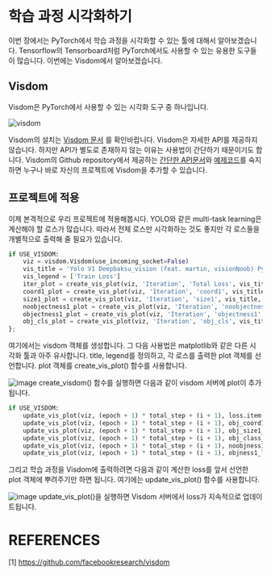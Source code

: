 # 학습 과정 시각화하기
이번 장에서는 PyTorch에서 학습 과정을 시각화할 수 있는 툴에 대해서 알아보겠습니다. Tensorflow의 Tensorboard처럼 PyTorch에서도 사용할 수 있는 유용한 도구들이 많습니다. 이번에는 Visdom에서 알아보겠습니다.  

## Visdom
Visdom은 PyTorch에서 사용할 수 있는 시각화 도구 중 하나입니다. 

![visdom](https://camo.githubusercontent.com/d69475a01f9f327fc42931a21df8134d1fbdfc19/68747470733a2f2f6c68332e676f6f676c6575736572636f6e74656e742e636f6d2f2d62714839555843772d42452f574c3255736472726241492f41414141414141416e59632f656d727877436d6e7257345f434c54797955747442305359524a2d693443436951434c63422f73302f53637265656e2b53686f742b323031372d30332d30362b61742b31302e35312e30322b414d2e706e67253232766973646f6d5f626967253232)

Visdom의 설치는 [Visdom 문서](https://github.com/facebookresearch/visdom#setup) 를 확인바랍니다. Visdom은 자세한 API를 제공하지 않습니다. 하지만 API가 별도로 존재하지 않는 이유는 사용법이 간단하기 때문이기도 합니다.  Visdom의 Github repository에서 제공하는 [간단한 API문서](https://github.com/facebookresearch/visdom#api)와 [예제코드](https://github.com/facebookresearch/visdom/blob/master/example/demo.py)를 숙지하면 누구나 바로 자신의 프로젝트에 Visdom을 추가할 수 있습니다. 

## 프로젝트에 적용
이제 본격적으로 우리 프로젝트에 적용해봅시다. YOLO와 같은 multi-task learning은 계산해야 할 로스가 많습니다. 따라서 전체 로스만 시각화하는 것도 좋지만 각 로스들을 개별적으로 출력해 줄 필요가 있습니다. 

```python
if USE_VISDOM:
    viz = visdom.Visdom(use_incoming_socket=False)
    vis_title = 'Yolo V1 Deepbaksu_vision (feat. martin, visionNoob) PyTorch on ' + 'VOC'
    vis_legend = ['Train Loss']
    iter_plot = create_vis_plot(viz, 'Iteration', 'Total Loss', vis_title, vis_legend)
    coord1_plot = create_vis_plot(viz, 'Iteration', 'coord1', vis_title, vis_legend)
    size1_plot = create_vis_plot(viz, 'Iteration', 'size1', vis_title, vis_legend)
    noobjectness1_plot = create_vis_plot(viz, 'Iteration', 'noobjectness1', vis_title, vis_legend)
    objectness1_plot = create_vis_plot(viz, 'Iteration', 'objectness1', vis_title, vis_legend)
    obj_cls_plot = create_vis_plot(viz, 'Iteration', 'obj_cls', vis_title, vis_legend)
};
```  
여기에서는 visdom 객체를 생성합니다. 그 다음 사용법은 matplotlib와 같은 다른 시각화 툴과 아주 유사합니다. title, legend를 정의하고, 각 로스를 출력한 plot 객체를 선언합니다. plot 객체를 create_vis_plot() 함수를 사용합니다.   

![image](https://user-images.githubusercontent.com/15168540/49014603-08e66100-f1c4-11e8-9fdc-bbf79db994b0.png)
create_visdom() 함수를 실행하면 다음과 같이 visdom 서버에 plot이 추가됩니다. 

```python
if USE_VISDOM:
    update_vis_plot(viz, (epoch + 1) * total_step + (i + 1), loss.item(), iter_plot, None, 'append')
    update_vis_plot(viz, (epoch + 1) * total_step + (i + 1), obj_coord1_loss, coord1_plot, None, 'append')
    update_vis_plot(viz, (epoch + 1) * total_step + (i + 1), obj_size1_loss, size1_plot, None, 'append')
    update_vis_plot(viz, (epoch + 1) * total_step + (i + 1), obj_class_loss, obj_cls_plot, None, 'append')
    update_vis_plot(viz, (epoch + 1) * total_step + (i + 1), noobjness1_loss, noobjectness1_plot, None, 'append')
    update_vis_plot(viz, (epoch + 1) * total_step + (i + 1), objness1_loss, objectness1_plot, None, 'append')
```
그리고 학습 과정을 Visdom에 출력하려면 다음과 같이 계산한 loss를 앞서 선언한 plot 객체에 뿌려주기만 하면 됩니다. 여기에는 update_vis_plot() 함수를 사용합니다.

![image](https://user-images.githubusercontent.com/15168540/49014571-ebb19280-f1c3-11e8-965f-0ef3100bb977.png)
update_vis_plot()을 실행하면 Visdom 서버에서 loss가 지속적으로 업데이트됩니다. 


# REFERENCES
[1] https://github.com/facebookresearch/visdom